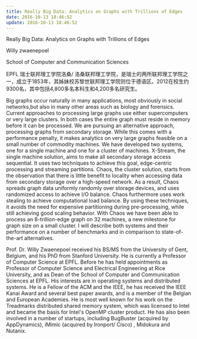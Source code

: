 ```yaml
---
title: Really Big Data: Analytics on Graphs with Trillions of Edges 
date: 2016-10-13 18:46:52
update: 2016-10-13 18:46:52
---
```

Really Big Data: Analytics on Graphs with Trillions of Edges 

Willy zwaenepoel 

School of Computer and Communication Sciences 

EPFL  瑞士联邦理工学院洛桑/ 洛桑联邦理工学院，是瑞士的两所联邦理工学院之一，成立于1853年，其姊妹校苏黎世联邦理工学院则位于德语区。2012在校生约9300名，其中包括4,800多名本科生和4,200多名研究生。

Big graphs occur naturally in many applications, most obviously in social networks,but also in many other areas such as biology and forensics. Current approaches to processing large graphs use either supercomputers or very large clusters. In both cases the entire graph must reside in memory before it can be processed. We are pursuing an alternative approach, processing graphs from secondary storage. While this comes with a performance penalty, it makes analytics on very large graphs feasible on a small number of commodity machines. We have developed two systems, one for a single machine and one for a cluster of machines. X-Stream, the single machine solution, aims to make all secondary storage access sequential. It uses two techniques to achieve this goal, edge-centric processing and streaming partitions. Chaos, the cluster solution, starts from the observation that there is little benefit to locality when accessing data from secondary storage over a high-speed network. As a result, Chaos spreads graph data uniformly randomly over storage devices, and uses randomized access to achieve I/O balance. Chaos furthermore uses work stealing to achieve computational load balance. By using these techniques, it avoids the need for expensive partitioning during pre-processing, while still achieving good scaling behavior. With Chaos we have been able to process an 8-trillion-edge graph on 32 machines, a new milestone for graph size on a small cluster. I will describe both systems and their performance on a number of benchmarks and in comparison to state-of-the-art alternatives. 

Prof. Dr. Willy Zwaenepoel received his BS/MS from the University of Gent, Belgium, and his PhD from Stanford University. He is currently a Professor of Computer Science at EPFL. Before he has held appointments as Professor of Computer Science and Electrical Engineering at Rice University, and as Dean of the School of Computer and Communication Sciences at EPFL. His interests are in operating systems and distributed systems. He is a Fellow of the ACM and the IEEE, he has received the IEEE Kanai Award and several best paper awards, and is a member of the Belgian and European Academies. He is most well known for his work on the Treadmarks distributed shared memory system, which was licensed to Intel and became the basis for Intel's OpenMP cluster product. He has also been involved in a number of startups, including BugBuster (acquired by AppDynamics), iMimic (acquired by Ironport/ Cisco) , Midokura and Nutanix. 
